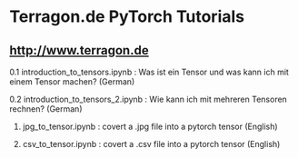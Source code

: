 # Terragon.de PyTorch Tutorials
## http://www.terragon.de

0.1 introduction_to_tensors.ipynb : Was ist ein Tensor und was kann ich mit einem Tensor machen? (German)

0.2 introduction_to_tensors_2.ipynb : Wie kann ich mit mehreren Tensoren rechnen? (German)

1. jpg_to_tensor.ipynb : covert a .jpg file into a pytorch tensor (English)

2. csv_to_tensor.ipynb : covert a .csv file into a pytorch tensor (English)
